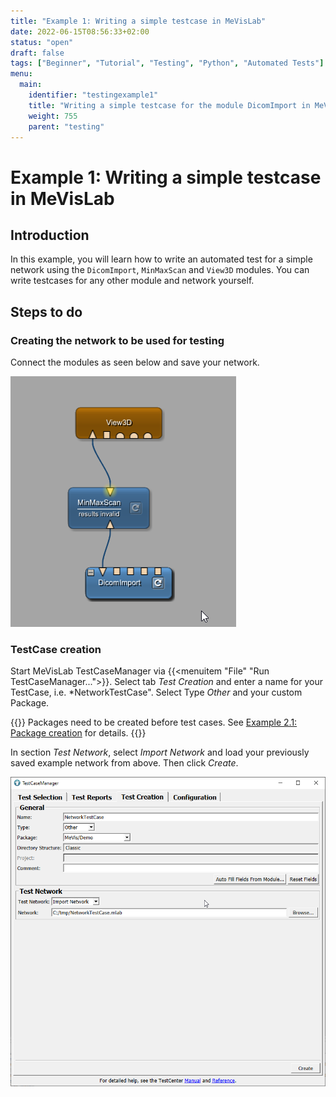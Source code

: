 ```yaml
---
title: "Example 1: Writing a simple testcase in MeVisLab"
date: 2022-06-15T08:56:33+02:00
status: "open"
draft: false
tags: ["Beginner", "Tutorial", "Testing", "Python", "Automated Tests"]
menu: 
  main:
    identifier: "testingexample1"
    title: "Writing a simple testcase for the module DicomImport in MeVisLab using Python and MeVisLab TestCenter."
    weight: 755
    parent: "testing"
---
```

# Example 1: Writing a simple testcase in MeVisLab

## Introduction
In this example, you will learn how to write an automated test for a simple network using the `DicomImport`, `MinMaxScan` and `View3D` modules. You can write testcases for any other module and network yourself.

## Steps to do
### Creating the network to be used for testing
Connect the modules as seen below and save your network.

![Example Network](/images/tutorials/testing/network_test1.png "Example Network")

### TestCase creation
Start MeVisLab TestCaseManager via {{<menuitem "File" "Run TestCaseManager...">}}. Select tab *Test Creation* and enter a name for your TestCase, i.e. *NetworkTestCase". Select Type *Other* and your custom Package.

{{<alert class="info" caption="Info">}}
Packages need to be created before test cases. See [Example 2.1: Package creation](/tutorials/basicmechanisms/macromodules/package) for details.
{{</alert>}}

In section *Test Network*, select *Import Network* and load your previously saved example network from above. Then click *Create*.

![Test Creation](/images/tutorials/testing/TestCaseManager_TestCreation.png "Test Creation")